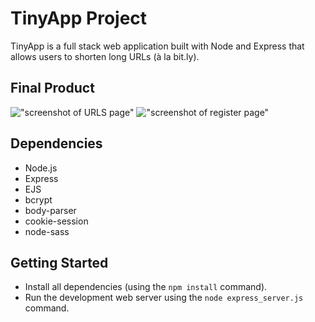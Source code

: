 # TinyApp Project

TinyApp is a full stack web application built with Node and Express that allows users to shorten long URLs (à la bit.ly).

## Final Product

!["screenshot of URLS page"](https://puu.sh/FdX4v/e08f7556ee.png)
!["screenshot of register page"](https://puu.sh/FdX5p/988706e541.png)

## Dependencies

- Node.js
- Express
- EJS
- bcrypt
- body-parser
- cookie-session
- node-sass

## Getting Started

- Install all dependencies (using the `npm install` command).
- Run the development web server using the `node express_server.js` command.